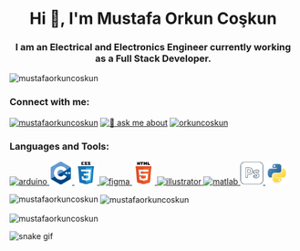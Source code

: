 <h1 align="center">Hi 👋, I'm Mustafa Orkun Coşkun</h1>
<h3 align="center">I am an Electrical and Electronics Engineer currently working as a Full Stack Developer.</h3>

<p align="left"> <img src="https://komarev.com/ghpvc/?username=mustafaorkuncoskun&label=Profile%20views&color=0e75b6&style=flat" alt="mustafaorkuncoskun" /> </p>

<h3 align="left">Connect with me:</h3>
<p align="left">
<a href="https://linkedin.com/in/mustafaorkuncoskun" target="blank"><img align="center" src="https://raw.githubusercontent.com/rahuldkjain/github-profile-readme-generator/master/src/images/icons/Social/linked-in-alt.svg" alt="mustafaorkuncoskun" height="30" width="40" /></a>
<a href="https://instagram.com/meuorkuncoskun" target="blank"><img align="center" src="https://raw.githubusercontent.com/rahuldkjain/github-profile-readme-generator/master/src/images/icons/Social/instagram.svg" alt="💬 ask me about" height="30" width="40" /></a>
<a href="https://discord.gg/orkuncoskun" target="blank"><img align="center" src="https://raw.githubusercontent.com/rahuldkjain/github-profile-readme-generator/master/src/images/icons/Social/discord.svg" alt="orkuncoskun" height="30" width="40" /></a>
</p>

<h3 align="left">Languages and Tools:</h3>
<p align="left"> <a href="https://www.arduino.cc/" target="_blank" rel="noreferrer"> <img src="https://cdn.worldvectorlogo.com/logos/arduino-1.svg" alt="arduino" width="40" height="40"/> </a> <a href="https://www.w3schools.com/cpp/" target="_blank" rel="noreferrer"> <img src="https://raw.githubusercontent.com/devicons/devicon/master/icons/cplusplus/cplusplus-original.svg" alt="cplusplus" width="40" height="40"/> </a> <a href="https://www.w3schools.com/css/" target="_blank" rel="noreferrer"> <img src="https://raw.githubusercontent.com/devicons/devicon/master/icons/css3/css3-original-wordmark.svg" alt="css3" width="40" height="40"/> </a> <a href="https://www.figma.com/" target="_blank" rel="noreferrer"> <img src="https://www.vectorlogo.zone/logos/figma/figma-icon.svg" alt="figma" width="40" height="40"/> </a> <a href="https://www.w3.org/html/" target="_blank" rel="noreferrer"> <img src="https://raw.githubusercontent.com/devicons/devicon/master/icons/html5/html5-original-wordmark.svg" alt="html5" width="40" height="40"/> </a> <a href="https://www.adobe.com/in/products/illustrator.html" target="_blank" rel="noreferrer"> <img src="https://www.vectorlogo.zone/logos/adobe_illustrator/adobe_illustrator-icon.svg" alt="illustrator" width="40" height="40"/> </a> <a href="https://www.mathworks.com/" target="_blank" rel="noreferrer"> <img src="https://upload.wikimedia.org/wikipedia/commons/2/21/Matlab_Logo.png" alt="matlab" width="40" height="40"/> </a> <a href="https://www.photoshop.com/en" target="_blank" rel="noreferrer"> <img src="https://raw.githubusercontent.com/devicons/devicon/master/icons/photoshop/photoshop-line.svg" alt="photoshop" width="40" height="40"/> </a> <a href="https://www.python.org" target="_blank" rel="noreferrer"> <img src="https://raw.githubusercontent.com/devicons/devicon/master/icons/python/python-original.svg" alt="python" width="40" height="40"/> </a> </p>

<p><img align="left" src="https://github-readme-stats.vercel.app/api/top-langs?username=mustafaorkuncoskun&show_icons=true&locale=en&layout=compact" alt="mustafaorkuncoskun" /></p>

<p>&nbsp;<img align="center" src="https://github-readme-stats.vercel.app/api?username=mustafaorkuncoskun&show_icons=true&locale=en" alt="mustafaorkuncoskun" /></p>

<p><img align="center" src="https://github-readme-streak-stats.herokuapp.com/?user=mustafaorkuncoskun&" alt="mustafaorkuncoskun" /></p>





![snake gif](https://github.com/mustafaorkuncoskun/mustafaorkuncoskun/blob/output/github-contribution-grid-snake.gif)

